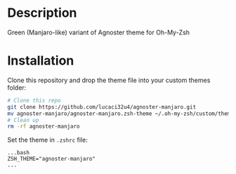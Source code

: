 # Description #

Green (Manjaro-like) variant of Agnoster theme for Oh-My-Zsh

# Installation
Clone this repository and drop the theme file into your custom themes folder:
```bash
# Clone this repo
git clone https://github.com/lucaci32u4/agnoster-manjaro.git
mv agnoster-manjaro/agnoster-manjaro.zsh-theme ~/.oh-my-zsh/custom/themes/
# Clean up
rm -rf agnoster-manjaro
```
Set the theme in ```.zshrc``` file:
```
...bash
ZSH_THEME="agnoster-manjaro"
...
```
